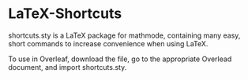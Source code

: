 # LaTeX-Shortcuts

shortcuts.sty is a LaTeX package for mathmode, containing many easy, short commands to increase convenience when using LaTeX.

To use in Overleaf, download the file, go to the appropriate Overlead document, and import shortcuts.sty.

